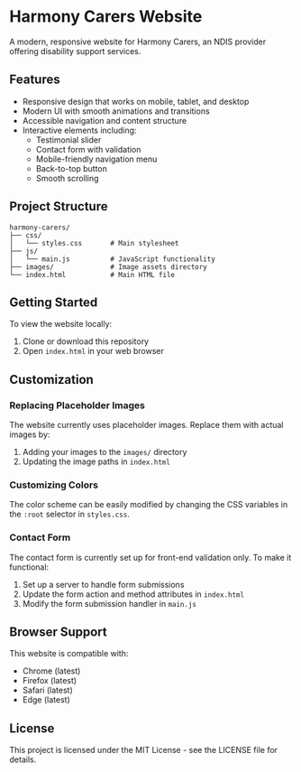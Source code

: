 # Harmony Carers Website

A modern, responsive website for Harmony Carers, an NDIS provider offering disability support services.

## Features

- Responsive design that works on mobile, tablet, and desktop
- Modern UI with smooth animations and transitions
- Accessible navigation and content structure
- Interactive elements including:
  - Testimonial slider
  - Contact form with validation
  - Mobile-friendly navigation menu
  - Back-to-top button
  - Smooth scrolling

## Project Structure

```
harmony-carers/
├── css/
│   └── styles.css       # Main stylesheet
├── js/
│   └── main.js          # JavaScript functionality
├── images/              # Image assets directory
└── index.html           # Main HTML file
```

## Getting Started

To view the website locally:

1. Clone or download this repository
2. Open `index.html` in your web browser

## Customization

### Replacing Placeholder Images

The website currently uses placeholder images. Replace them with actual images by:

1. Adding your images to the `images/` directory
2. Updating the image paths in `index.html`

### Customizing Colors

The color scheme can be easily modified by changing the CSS variables in the `:root` selector in `styles.css`.

### Contact Form

The contact form is currently set up for front-end validation only. To make it functional:

1. Set up a server to handle form submissions
2. Update the form action and method attributes in `index.html`
3. Modify the form submission handler in `main.js`

## Browser Support

This website is compatible with:
- Chrome (latest)
- Firefox (latest)
- Safari (latest)
- Edge (latest)

## License

This project is licensed under the MIT License - see the LICENSE file for details.
